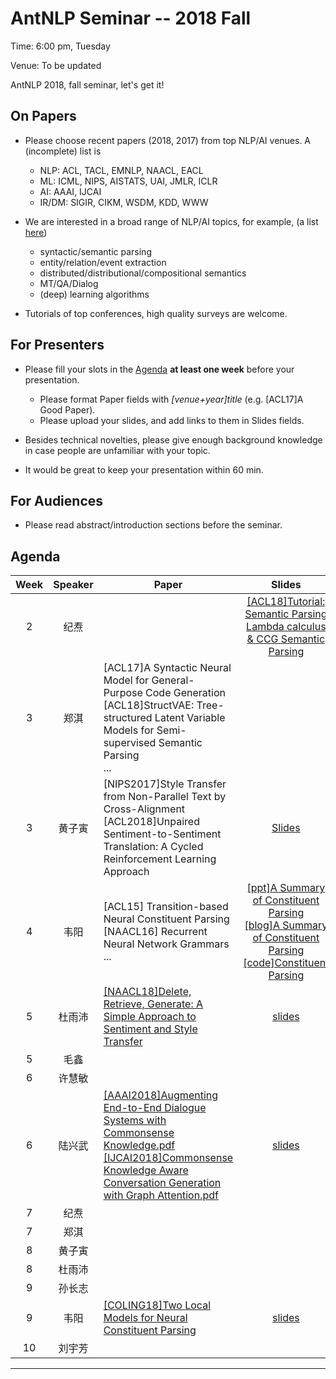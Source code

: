 # AntNLP Seminar -- 2018 Fall

Time: 6:00 pm, Tuesday

Venue: To be updated

AntNLP 2018, fall seminar, let's get it!

## On Papers

- Please choose recent papers (2018, 2017) from top NLP/AI venues. A (incomplete) list is
  - NLP: ACL, TACL, EMNLP, NAACL, EACL
  - ML:  ICML, NIPS, AISTATS, UAI, JMLR, ICLR
  - AI:  AAAI, IJCAI
  - IR/DM: SIGIR, CIKM, WSDM, KDD, WWW

- We are interested in a broad range of NLP/AI topics, for example, (a list [here](https://slack-files.com/T22T1UP8Q-F726RJERH-9a39cc3d9a))

  - syntactic/semantic parsing
  - entity/relation/event extraction
  - distributed/distributional/compositional semantics
  - MT/QA/Dialog
  - (deep) learning algorithms

- Tutorials of top conferences, high quality surveys are welcome.

## For Presenters

- Please fill your slots in the [Agenda](#agenda) **at least one week** before your presentation.

  - Please format Paper fields with *[venue+year]title* (e.g. [ACL17]A Good Paper).
  - Please upload your slides, and add links to them in Slides fields.
- Besides technical novelties, please give enough background knowledge in case people are unfamiliar with your topic.
- It would be great to keep your presentation within 60 min.

## For Audiences

- Please read abstract/introduction sections before the seminar.

## Agenda

| Week | Speaker | Paper                                    |                  Slides                  |
| :--: | :-----: | ---------------------------------------- | :--------------------------------------: |
|  2   |   纪焘    |                                          | [[ACL18]Tutorial: Semantic Parsing](https://github.com/allenai/acl2018-semantic-parsing-tutorial)<br>[Lambda calculus & CCG Semantic Parsing](https://courses.cs.washington.edu/courses/csep517/13au/slides/csep517au13-semantic-parsing.pdf) |
|  3   |   郑淇    | [ACL17]A Syntactic Neural Model for General-Purpose Code Generation<br/>[ACL18]StructVAE: Tree-structured Latent Variable Models for Semi-supervised Semantic Parsing<br/>... |                                          |
|  3   |   黄子寅   | [NIPS2017]Style Transfer from Non-Parallel Text by Cross-Alignment<br/>[ACL2018]Unpaired Sentiment-to-Sentiment Translation: A Cycled Reinforcement Learning Approach | [Slides](https://github.com/AntNLP/seminar/blob/master/2018Fall/Week3/StyleTransfer.pdf) |
|  4   |   韦阳    | [ACL15] Transition-based Neural Constituent Parsing<br/>[NAACL16] Recurrent Neural Network Grammars<br/>... | [[ppt]A Summary of Constituent Parsing](https://github.com/godweiyang/files-backup/blob/master/lecture/ppt1/A%20Summary%20of%20Constituent%20Parsing.pdf)</br>[[blog]A Summary of Constituent Parsing](https://godweiyang.com/2018/09/26/constituent-parsing-summary/)</br>[[code]Constituent Parsing](https://github.com/godweiyang/ConstituentParsing) |
|  5   |   杜雨沛   | [[NAACL18]Delete, Retrieve, Generate: A Simple Approach to Sentiment and Style Transfer](https://arxiv.org/pdf/1804.06437.pdf) |        [slides](Week4/yupei.pdf)         |
|  5   |   毛鑫   |                                          |                                          |
|  6   |   许慧敏   |                                          |                                          |
|  6   |   陆兴武   | [[AAAI2018]Augmenting End-to-End Dialogue Systems with Commonsense Knowledge.pdf](https://github.com/AntNLP/seminar/blob/master/2018Fall/Week5/%5BAAAI2018%5DAugmenting%20End-to-End%20Dialogue%20Systems%20with%20Commonsense%20Knowledge.pdf) </br>  [[IJCAI2018]Commonsense Knowledge Aware Conversation Generation with Graph Attention.pdf](https://github.com/AntNLP/seminar/blob/master/2018Fall/Week5/%5BIJCAI2018%5DCommonsense%20Knowledge%20Aware%20Conversation%20Generation%20with%20Graph%20Attention.pdf)                                      |  [slides](Week5/知识型对话.pdf)                                        |
|  7   |   纪焘    |                                          |                                          |
|  7   |   郑淇    |                                          |                                          |
|  8   |   黄子寅   |                                          |                                          |
|  8   |   杜雨沛   |                                          |                                          |
|  9   |   孙长志   |                                          |                                          |
|  9   |   韦阳    | [[COLING18]Two Local Models for Neural Constituent Parsing](http://aclweb.org/anthology/C18-1011) | [slides](https://github.com/AntNLP/seminar/blob/HEAD/2018Fall/week6/Two%20Local%20Models%20for%20Neural%20Constituent%20Parsing.pdf) |
|  10  |   刘宇芳   |                                          |                                          |

---
